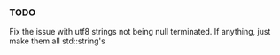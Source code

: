 ### TODO

Fix the issue with utf8 strings not being null terminated. If anything, just make them all std::string's
